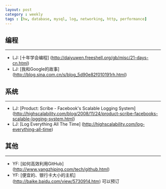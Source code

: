 ```yaml
---
layout: post
category : weekly
tags : [hw, database, mysql, log, networking, http, performance]
---
```


## 编程
------------

- LJ: [十年学会编程] (http://daiyuwen.freeshell.org/gb/misc/21-days-cn.html)
- LJ: [我和Google的故事] (http://blog.sina.com.cn/s/blog_5d90e82f010191rh.html)

## 系统
------------

- LJ: [Product: Scribe - Facebook's Scalable Logging System] (http://highscalability.com/blog/2008/11/24/product-scribe-facebooks-scalable-logging-system.html)
- LJ: [Log Everything All The Time] (http://highscalability.com/log-everything-all-time)

## 其他
-------------

- YF: [如何高效利用GitHub] (http://www.yangzhiping.com/tech/github.html)
- YF: [便宜的、银行卡大小的主机] (http://baike.baidu.com/view/5730914.htm) 可以预订